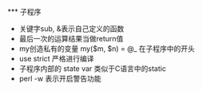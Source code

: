 *** 子程序

- 关键字sub, &表示自己定义的函数
- 最后一次的运算结果当做return值
- my创造私有的变量 my($m, $n) = @_  在子程序中的开头
- use strict 严格进行编译
- 子程序内部的 state var 类似于C语言中的static
- perl -w 表示开启警告功能
